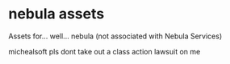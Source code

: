 # nebula assets

Assets for... well... nebula (not associated with Nebula Services)

michealsoft pls dont take out a class action lawsuit on me
